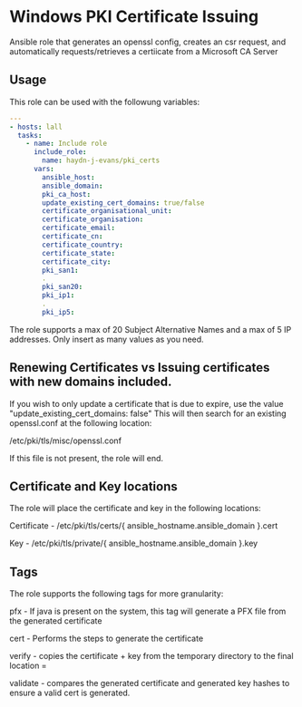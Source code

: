 # Windows PKI Certificate Issuing

Ansible role that generates an openssl config, creates an csr request, and automatically requests/retrieves a certiicate from a Microsoft CA Server


## Usage

This role can be used with the followung variables:

```yaml
---
- hosts: lall
  tasks:
    - name: Include role
      include_role:
        name: haydn-j-evans/pki_certs
      vars:
        ansible_host: 
        ansible_domain:
        pki_ca_host:
        update_existing_cert_domains: true/false
        certificate_organisational_unit: 
        certificate_organisation:
        certificate_email:
        certificate_cn:
        certificate_country:
        certificate_state:
        certificate_city:
        pki_san1: 
        .
        pki_san20: 
        pki_ip1:
        .
        pki_ip5:

```

The role supports a max of 20 Subject Alternative Names and a max of 5 IP addresses. Only insert as many values as you need.

## Renewing Certificates vs Issuing certificates with new domains included.

If you wish to only update a certificate that is due to expire, use the value "update_existing_cert_domains: false" This will then search for an existing openssl.conf at the following location:

/etc/pki/tls/misc/openssl.conf

If this file is not present, the role will end.

## Certificate and Key locations

The role will place the certificate and key in the following locations:

Certificate - /etc/pki/tls/certs/{ ansible_hostname.ansible_domain }.cert

Key - /etc/pki/tls/private/{ ansible_hostname.ansible_domain }.key

## Tags

The role supports the following tags for more granularity:

pfx - If java is present on the system, this tag will generate a PFX file from the generated certificate

cert - Performs the steps to generate the certificate

verify - copies the certificate + key from the temporary directory to the final location =

validate - compares the generated certificate and generated key hashes to ensure a valid cert is generated.
